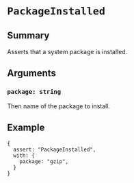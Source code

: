 # `PackageInstalled`

## Summary

Asserts that a system package is installed.

## Arguments

### `package: string`

Then name of the package to install.

## Example

```json5
{
  assert: "PackageInstalled",
  with: {
    package: "gzip",
  }
}
```
